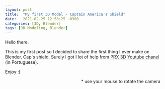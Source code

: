 ```yaml
---
layout: post
title:  "My first 3D Model - Captain America's Shield"
date:   2021-02-25 12:58:25 -0300
categories: [3D, Blender]
tags: [3D Modeling, Blender]
---
```


Hello there.

This is my first post so I decided to share the first thing I ever make on Blender, Cap's shield. Surely I got I lot of help from [PRX 3D Youtube chanel](https://www.youtube.com/user/praxinoscopio3d/) (in Portuguese).

Enjoy :)


<style>
  canvas { width: inherit; position: relative; top: 0;}
</style>

<div id='canvas-holder' style="position: relative; width: inherit;">
  <div id="dat-gui-holder" style="position: absolute; top: 0em; right: 0em; z-index: 1;">
    <span style="margin-right: 5px;">* use your mouse to rotate the camera</span>
  </div>
</div>
<script>let Model3D = "../../public/assets/models/CapShield.glb";</script>
<script type="module" src="/public/assets/js/3dObjectLoader.js"></script>